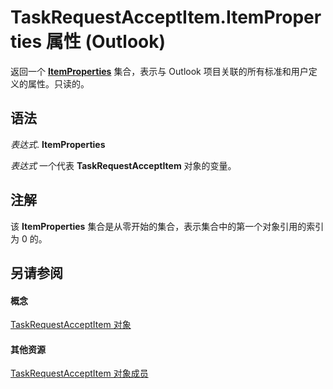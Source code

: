 
# TaskRequestAcceptItem.ItemProperties 属性 (Outlook)

返回一个 **[ItemProperties](34a110ed-6617-72da-1e98-a9773c705b40.md)** 集合，表示与 Outlook 项目关联的所有标准和用户定义的属性。只读的。


## 语法

 _表达式_. **ItemProperties**

 _表达式_ 一个代表 **TaskRequestAcceptItem** 对象的变量。


## 注解

该 **ItemProperties** 集合是从零开始的集合，表示集合中的第一个对象引用的索引为 0 的。


## 另请参阅


#### 概念


[TaskRequestAcceptItem 对象](a2905f72-0a67-b07d-7f85-84fe4de17c25.md)
#### 其他资源


[TaskRequestAcceptItem 对象成员](fe91c4cc-f505-11d8-0d0a-84fc4d355651.md)